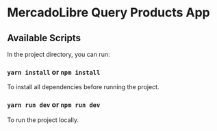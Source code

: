 # MercadoLibre Query Products App

## Available Scripts

In the project directory, you can run:

### `yarn install` or `npm install`
To install all dependencies before running the project.

### `yarn run dev` or `npm run dev`
To run the project locally.
